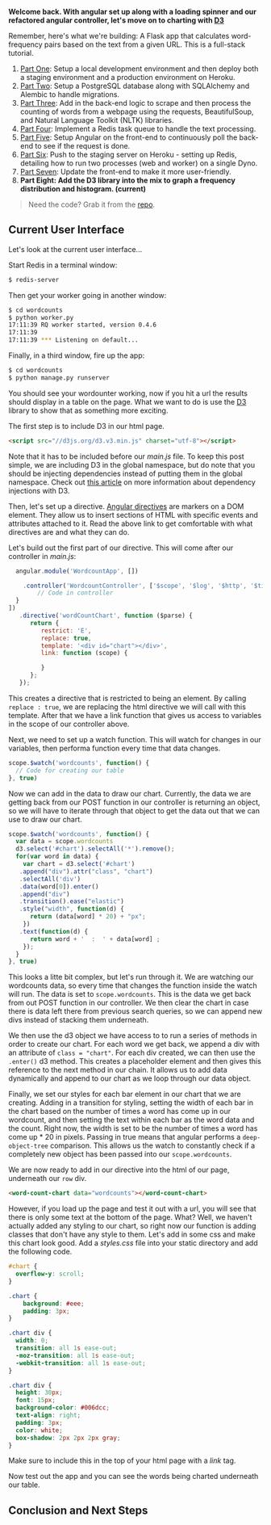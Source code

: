 **Welcome back. With angular set up along with a loading spinner and our refactored angular controller, let's move on to charting with [D3](https://d3js.org/)**


Remember, here's what we're building: A Flask app that calculates word-frequency pairs based on the text from a given URL. This is a full-stack tutorial.

1. [Part One](http://www.realpython.com/blog/python/flask-by-example-part-1-project-setup): Setup a local development environment and then deploy both a staging environment and a production environment on Heroku.
1. [Part Two](http://www.realpython.com/blog/flask-by-example-part-2-postgres-sqlalchemy-and-alembic): Setup a PostgreSQL database along with SQLAlchemy and Alembic to handle migrations.
1. [Part Three](https://realpython.com/blog/python/flask-by-example-part-3-text-processing-with-requests-beautifulsoup-nltk/): Add in the back-end logic to scrape and then process the counting of words from a webpage using the requests, BeautifulSoup, and Natural Language Toolkit (NLTK) libraries.
1. [Part Four](https://realpython.com/blog/python/flask-by-example-implementing-a-redis-task-queue/): Implement a Redis task queue to handle the text processing.
1. [Part Five](https://realpython.com/blog/python/flask-by-example-integrating-flask-and-angularjs/): Setup Angular on the front-end to continuously poll the back-end to see if the request is done.
1. [Part Six](https://realpython.com/blog/python/updating-the-staging-environment/): Push to the staging server on Heroku - setting up Redis, detailing how to run two processes (web and worker) on a single Dyno.
1. [Part Seven](https://realpython.com/blog/python/flask-by-example-updating-the-ui/): Update the front-end to make it more user-friendly.
1. **Part Eight: Add the D3 library into the mix to graph a frequency distribution and histogram. (current)**

> Need the code? Grab it from the [repo](https://github.com/realpython/flask-by-example/releases).

## Current User Interface

Let's look at the current user interface...

Start Redis in a terminal window:

```sh
$ redis-server
```

Then get your worker going in another window:

```sh
$ cd wordcounts
$ python worker.py
17:11:39 RQ worker started, version 0.4.6
17:11:39
17:11:39 *** Listening on default...
```

Finally, in a third window, fire up the app:

```sh
$ cd wordcounts
$ python manage.py runserver
```

You should see your wordounter working, now if you hit a url the results should display in a table on the page. What we want to do is use the [D3](https://d3js.org/) library to show that as something more exciting.

The first step is to include D3 in our html page.

```html
<script src="//d3js.org/d3.v3.min.js" charset="utf-8"></script>
```

Note that it has to be included before our *main.js* file. To keep this post simple, we are including D3 in the global namespace, but do note that you should be injecting dependencies instead of putting them in the global namespace. Check out [this article](http://www.ng-newsletter.com/posts/d3-on-angular.html) on more information about dependency injections with D3.

Then, let's set up a directive. [Angular directives](https://docs.angularjs.org/guide/directive) are markers on a DOM element. They allow us to insert sections of HTML with specific events and attributes attached to it. Read the above link to get comfortable with what directives are and what they can do.

Let's build out the first part of our directive. This will come after our controller in *main.js*:

```js
  angular.module('WordcountApp', [])

    .controller('WordcountController', ['$scope', '$log', '$http', '$timeout', function($scope, $log, $http, $timeout) {
        // Code in controller
  }
])
   .directive('wordCountChart', function ($parse) {
      return {
         restrict: 'E',
         replace: true,
         template: '<div id="chart"></div>',
         link: function (scope) {

         }
      };
   });
```

This creates a directive that is restricted to being an element. By calling `replace : true`, we are replacing the html directive we will call with this template. After that we have a link function that gives us access to variables in the scope of our controller above.

Next, we need to set up a watch function. This will watch for changes in our variables, then performa function every time that data changes.

```js
scope.$watch('wordcounts', function() {
  // Code for creating our table
}, true)
```

Now we can add in the data to draw our chart. Currently, the data we are getting back from our POST function in our controller is returning an object, so we will have to iterate through that object to get the data out that we can use to draw our chart.

```js
scope.$watch('wordcounts', function() {
  var data = scope.wordcounts
  d3.select('#chart').selectAll('*').remove();
  for(var word in data) {
    var chart = d3.select('#chart')
   .append("div").attr("class", "chart")
   .selectAll('div')
   .data(word[0]).enter()
   .append("div")
   .transition().ease("elastic")
   .style("width", function(d) {
      return (data[word] * 20) + "px";
    })
   .text(function(d) {
      return word + '  :  ' + data[word] ;
    });
  }
}, true)
```

This looks a litte bit complex, but let's run through it. We are watching our wordcounts data, so every time that changes the function inside the watch will run. The data is set to `scope.wordcounts`. This is the data we get back from out POST function in our controller. We then clear the chart in case there is data left there from previous search queries, so we can append new divs instead of stacking them underneath.

We then use the d3 object we have access to to run a series of methods in order to create our chart. For each word we get back, we append a div with an attribute of `class = "chart"`. For each div created, we can then use the `.enter()` d3 method. This creates a placeholder element and then gives this reference to the next method in our chain. It allows us to add data dynamically and append to our chart as we loop through our data object.

Finally, we set our styles for each bar element in our chart that we are creating. Adding in a transition for styling, setting the width of each bar in the chart based on the number of times a word has come up in our wordcount, and then setting the text within each bar as the word data and the count. Right now, the width is set to be the number of times a word has come up * 20 in pixels. Passing in true means that angular performs a `deep-object-tree` comparison. This allows us the watch to constantly check if a completely new object has been passed into our `scope.wordcounts`.

We are now ready to add in our directive into the html of our page, underneath our `row` div.

```html
<word-count-chart data="wordcounts"></word-count-chart>
```

However, if you load up the page and test it out with a url, you will see that there is only some text at the bottom of the page. What? Well, we haven't actually added any styling to our chart, so right now our function is adding classes that don't have any style to them. Let's add in some css and make this chart look good. Add a *styles.css* file into your static directory and add the following code.

```css
#chart {
  overflow-y: scroll;
}

.chart {
    background: #eee;
    padding: 3px;
}

.chart div {
  width: 0;
  transition: all 1s ease-out;
  -moz-transition: all 1s ease-out;
  -webkit-transition: all 1s ease-out;
}

.chart div {
  height: 30px;
  font: 15px;
  background-color: #006dcc;
  text-align: right;
  padding: 3px;
  color: white;
  box-shadow: 2px 2px 2px gray;
}
```

Make sure to include this in the top of your html page with a *link* tag.

Now test out the app and you can see the words being charted underneath our table.


## Conclusion and Next Steps
